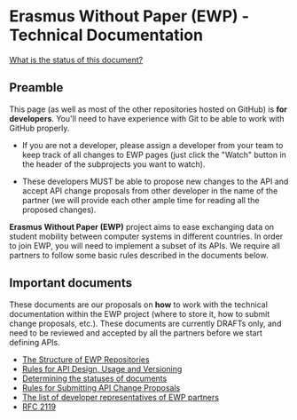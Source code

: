Erasmus Without Paper (EWP) - Technical Documentation
=====================================================

[What is the status of this document?](statuses.md)


Preamble
--------

This page (as well as most of the other repositories hosted on GitHub) is **for
developers**. You'll need to have experience with Git to be able to work with
GitHub properly.

 * If you are not a developer, please assign a developer from your team to
   keep track of all changes to EWP pages (just click the "Watch" button in
   the header of the subprojects you want to watch).

 * These developers MUST be able to propose new changes to the API and accept
   API change proposals from other developer in the name of the partner (we
   will provide each other ample time for reading all the proposed changes).

**Erasmus Without Paper (EWP)** project aims to ease exchanging data on student
mobility between computer systems in different countries. In order to join EWP,
you will need to implement a subset of its APIs. We require all partners to
follow some basic rules described in the documents below.


Important documents
-------------------

These documents are our proposals on **how** to work with the technical
documentation within the EWP project (where to store it, how to submit change
proposals, etc.). These documents are currently DRAFTs only, and need to be
reviewed and accepted by all the partners before we start defining APIs.

 * [The Structure of EWP Repositories](repos.md)
 * [Rules for API Design, Usage and Versioning](api-design.md)
 * [Determining the statuses of documents](statuses.md)
 * [Rules for Submitting API Change Proposals](change-proposals.md)
 * [The list of developer representatives of EWP partners](partners.md)
 * [RFC 2119](https://www.ietf.org/rfc/rfc2119.txt)
